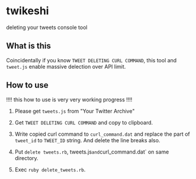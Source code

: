 # twikeshi

deleting your tweets console tool

## What is this
 
Coincidentally if you know `TWEET DELETING CURL COMMAND`, this tool and `tweet.js` enable massive delection over API limit.

## How to use

!!!! this how to use is very very working progress !!!!

1. Please get `tweets.js` from "Your Twitter Archive"

2. Get `TWEET DELETING CURL COMMAND` and copy to clipboard.

3. Write copied curl command to `curl_command.dat` and replace the part of `tweet_id` to `TWEET_ID` string. And delete the line breaks also.

4. Put `delete tweets.rb`, tweets.js` and `curl_command.dat` on same directory.

5. Exec `ruby delete_tweets.rb`.
